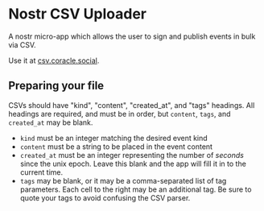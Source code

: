 # Nostr CSV Uploader

A nostr micro-app which allows the user to sign and publish events in bulk via CSV.

Use it at [csv.coracle.social](https://csv.coracle.social).

## Preparing your file

CSVs should have "kind", "content", "created_at", and "tags" headings. All headings are required, and must be in order, but `content`, `tags`, and `created_at` may be blank.

- `kind` must be an integer matching the desired event kind
- `content` must be a string to be placed in the event content
- `created_at` must be an integer representing the number of _seconds_ since the unix epoch. Leave this blank and the app will fill it in to the current time.
- `tags` may be blank, or it may be a comma-separated list of tag parameters. Each cell to the right may be an additional tag. Be sure to quote your tags to avoid confusing the CSV parser.

